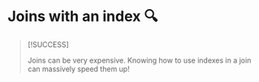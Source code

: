# Joins with an index 🔍

> [!SUCCESS]
>
> Joins can be very expensive. Knowing how to use indexes in a join can massively speed them up!

